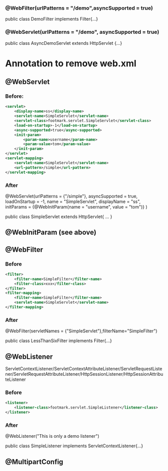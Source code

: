 ### @WebFilter(urlPatterns = "/demo",asyncSupported = true)  
public class DemoFilter implements Filter{...}
### @WebServlet(urlPatterns = "/demo", asyncSupported = true)
public class AsyncDemoServlet extends HttpServlet {...}


# Annotation to remove web.xml 
## @WebServlet

### Before:
```xml
<servlet>
    <display-name>ss</display-name>
    <servlet-name>SimpleServlet</servlet-name>
    <servlet-class>footmark.servlet.SimpleServlet</servlet-class>
    <load-on-startup>-1</load-on-startup>
    <async-supported>true</async-supported>
    <init-param>
        <param-name>username</param-name>
        <param-value>tom</param-value>
    </init-param>
</servlet>
<servlet-mapping>
    <servlet-name>SimpleServlet</servlet-name>
    <url-pattern>/simple</url-pattern>
</servlet-mapping>
```
### After 
@WebServlet(urlPatterns = {"/simple"}, asyncSupported = true, 
loadOnStartup = -1, name = "SimpleServlet", displayName = "ss", 
initParams = {@WebInitParam(name = "username", value = "tom")} 
) 

public class SimpleServlet extends HttpServlet{ … }

## @WebInitParam (see above)
## @WebFilter
### Before
```xml
<filter> 
    <filter-name>SimpleFilter</filter-name> 
    <filter-class>xxx</filter-class> 
</filter> 
<filter-mapping> 
    <filter-name>SimpleFilter</filter-name> 
    <servlet-name>SimpleServlet</servlet-name> 
</filter-mapping>
```
### After
@WebFilter(servletNames = {"SimpleServlet"},filterName="SimpleFilter") 

public class LessThanSixFilter implements Filter{...}

## @WebListener
ServletContextListener/ServletContextAttributeListener/ServletRequestListener/ServletRequestAttributeListener/HttpSessionListener/HttpSessionAttributeListener
### Before
```xml
<listener> 
    <listener-class>footmark.servlet.SimpleListener</listener-class> 
</listener>
```
### After
@WebListener("This is only a demo listener") 

public class SimpleListener implements ServletContextListener{...}
## @MultipartConfig
